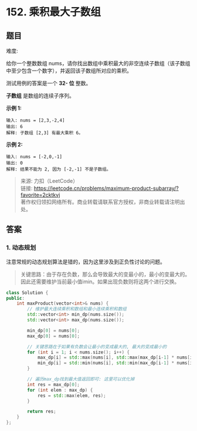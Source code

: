# 152. 乘积最大子数组

## 题目

难度:

给你一个整数数组 nums，请你找出数组中乘积最大的非空连续子数组（该子数组中至少包含一个数字），并返回该子数组所对应的乘积。

测试用例的答案是一个 **32- 位** 整数。

**子数组** 是数组的连续子序列。

**示例 1:**

```
输入: nums = [2,3,-2,4]
输出: 6
解释: 子数组 [2,3] 有最大乘积 6。

```

**示例 2:**

```
输入: nums = [-2,0,-1]
输出: 0
解释: 结果不能为 2, 因为 [-2,-1] 不是子数组。
```

> 来源: 力扣（LeetCode）  
> 链接: <https://leetcode.cn/problems/maximum-product-subarray/?favorite=2cktkvj>  
> 著作权归领扣网络所有。商业转载请联系官方授权，非商业转载请注明出处。

## 答案

### 1. 动态规划

注意常规的动态规划算法是错的，因为这里涉及到正负性讨论的问题。

> 关键思路：由于存在负数，那么会导致最大的变最小的，最小的变最大的。因此还需要维护当前最小值imin。如果出现负数则将这两个进行交换。

```c++
class Solution {
public:
    int maxProduct(vector<int>& nums) {
        // 维护最大连续乘积和数组和最小连续乘积和数组
        std::vector<int> min_dp(nums.size());
        std::vector<int> max_dp(nums.size());

        min_dp[0] = nums[0];
        max_dp[0] = nums[0];

        // 关键思路在于如果有负数会让最小的变成最大的, 最大的变成最小的
        for (int i = 1; i < nums.size(); i++) {
            max_dp[i] = std::max(nums[i], std::max(max_dp[i-1] * nums[i], min_dp[i-1] * nums[i]));
            min_dp[i] = std::min(nums[i], std::min(max_dp[i-1] * nums[i], min_dp[i-1] * nums[i]));
        }

        // 遍历max_dp找到最大值返回即可: 这里可以优化掉
        int res = max_dp[0];
        for (int elem : max_dp) {
            res = std::max(elem, res);
        }

        return res;
    }
};
```
